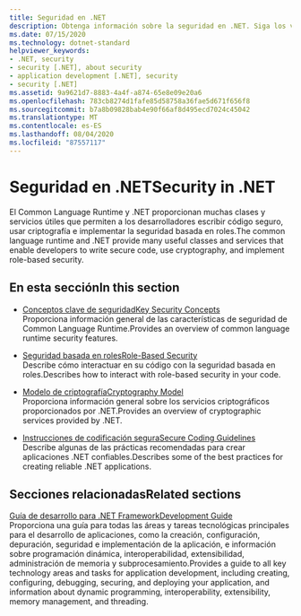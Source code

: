 ```yaml
---
title: Seguridad en .NET
description: Obtenga información sobre la seguridad en .NET. Siga los vínculos que describen los conceptos clave de seguridad, la seguridad basada en roles, el modelo de criptografía y las directrices de codificación segura.
ms.date: 07/15/2020
ms.technology: dotnet-standard
helpviewer_keywords:
- .NET, security
- security [.NET], about security
- application development [.NET], security
- security [.NET]
ms.assetid: 9a9621d7-8883-4a4f-a874-65e8e09e20a6
ms.openlocfilehash: 783cb8274d1fafe85d58758a36fae5d671f656f8
ms.sourcegitcommit: b7a8b09828bab4e90f66af8d495ecd7024c45042
ms.translationtype: MT
ms.contentlocale: es-ES
ms.lasthandoff: 08/04/2020
ms.locfileid: "87557117"
---
```

# <a name="security-in-net"></a><span data-ttu-id="a753c-104">Seguridad en .NET</span><span class="sxs-lookup"><span data-stu-id="a753c-104">Security in .NET</span></span>

<span data-ttu-id="a753c-105">El Common Language Runtime y .NET proporcionan muchas clases y servicios útiles que permiten a los desarrolladores escribir código seguro, usar criptografía e implementar la seguridad basada en roles.</span><span class="sxs-lookup"><span data-stu-id="a753c-105">The common language runtime and .NET provide many useful classes and services that enable developers to write secure code, use cryptography, and implement role-based security.</span></span>

## <a name="in-this-section"></a><span data-ttu-id="a753c-106">En esta sección</span><span class="sxs-lookup"><span data-stu-id="a753c-106">In this section</span></span>

- [<span data-ttu-id="a753c-107">Conceptos clave de seguridad</span><span class="sxs-lookup"><span data-stu-id="a753c-107">Key Security Concepts</span></span>](key-security-concepts.md)  
<span data-ttu-id="a753c-108">Proporciona información general de las características de seguridad de Common Language Runtime.</span><span class="sxs-lookup"><span data-stu-id="a753c-108">Provides an overview of common language runtime security features.</span></span>

- [<span data-ttu-id="a753c-109">Seguridad basada en roles</span><span class="sxs-lookup"><span data-stu-id="a753c-109">Role-Based Security</span></span>](role-based-security.md)  
<span data-ttu-id="a753c-110">Describe cómo interactuar en su código con la seguridad basada en roles.</span><span class="sxs-lookup"><span data-stu-id="a753c-110">Describes how to interact with role-based security in your code.</span></span>

- [<span data-ttu-id="a753c-111">Modelo de criptografía</span><span class="sxs-lookup"><span data-stu-id="a753c-111">Cryptography Model</span></span>](cryptography-model.md)  
<span data-ttu-id="a753c-112">Proporciona información general sobre los servicios criptográficos proporcionados por .NET.</span><span class="sxs-lookup"><span data-stu-id="a753c-112">Provides an overview of cryptographic services provided by .NET.</span></span>

- [<span data-ttu-id="a753c-113">Instrucciones de codificación segura</span><span class="sxs-lookup"><span data-stu-id="a753c-113">Secure Coding Guidelines</span></span>](secure-coding-guidelines.md)  
<span data-ttu-id="a753c-114">Describe algunas de las prácticas recomendadas para crear aplicaciones .NET confiables.</span><span class="sxs-lookup"><span data-stu-id="a753c-114">Describes some of the best practices for creating reliable .NET applications.</span></span>

## <a name="related-sections"></a><span data-ttu-id="a753c-115">Secciones relacionadas</span><span class="sxs-lookup"><span data-stu-id="a753c-115">Related sections</span></span>

[<span data-ttu-id="a753c-116">Guía de desarrollo para .NET Framework</span><span class="sxs-lookup"><span data-stu-id="a753c-116">Development Guide</span></span>](../../framework/development-guide.md)  
<span data-ttu-id="a753c-117">Proporciona una guía para todas las áreas y tareas tecnológicas principales para el desarrollo de aplicaciones, como la creación, configuración, depuración, seguridad e implementación de la aplicación, e información sobre programación dinámica, interoperabilidad, extensibilidad, administración de memoria y subprocesamiento.</span><span class="sxs-lookup"><span data-stu-id="a753c-117">Provides a guide to all key technology areas and tasks for application development, including creating, configuring, debugging, securing, and deploying your application, and information about dynamic programming, interoperability, extensibility, memory management, and threading.</span></span>
